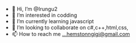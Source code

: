 - 👋 Hi, I’m @Irungu2
- 👀 I’m interested in codding 
- 🌱 I’m currently learning javascript 
- 💞️ I’m looking to collaborate on c#,c++,html,css,
- 📫 How to reach me ...hemstonngigi@gmail.com 

<!---
Irungu2/Irungu2 is a ✨ special ✨ repository because its `README.md` (this file) appears on your GitHub profile.
You can click the Preview link to take a look at your changes.
--->
